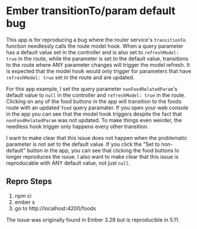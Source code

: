 # Ember transitionTo/param default bug

This app is for reproducing a bug where the router service's `transitionTo` function needlessly calls the route model hook.
When a query parameter has a default value set in the controller and is also set to `refreshModel: true` in the route,
while the parameter is set to the default value, transitions to the route where ANY parameter changes will trigger the model refresh.
It is expected that the model hook would only trigger for parameters that have `refreshModel: true` set in the route and are updated.

For this app example, I set the query parameter `nonFoodRelatedParam`'s default value to `null` in the controller and `refreshModel: true` in the route.
Clicking on any of the food buttons in the app will transition to the foods route with an updated `food` query paramater.
If you open your web console in the app you can see that the model hook triggers despite the fact that `nonFoodRelatedParam` was not updated.
To make things even weirder, the needless hook trigger only happens every other transition.

I want to make clear that this issue does not happen when the problematic parameter is not set to the default value.
If you click the "Set to non-default" button in the app, you can see that clicking the food buttons lo longer reproduces the issue.
I also want to make clear that this issue is reproducable with ANY default value, not just `null`.

## Repro Steps
1. npm ci
2. ember s
3. go to http://localhost:4200/foods

The issue was originally found in Ember 3.28 but is reproducible in 5.11.
